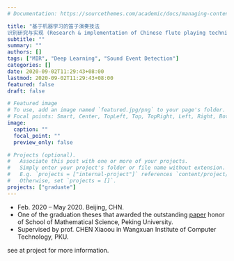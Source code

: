 ```yaml
---
# Documentation: https://sourcethemes.com/academic/docs/managing-content/

title: "基于机器学习的笛子演奏技法
识别研究与实现 (Research & implementation of Chinese flute playing technique recognition based on ML)"
subtitle: ""
summary: ""
authors: []
tags: ["MIR", "Deep Learning", "Sound Event Detection"]
categories: []
date: 2020-09-02T11:29:43+08:00
lastmod: 2020-09-02T11:29:43+08:00
featured: false
draft: false

# Featured image
# To use, add an image named `featured.jpg/png` to your page's folder.
# Focal points: Smart, Center, TopLeft, Top, TopRight, Left, Right, BottomLeft, Bottom, BottomRight.
image:
  caption: ""
  focal_point: ""
  preview_only: false

# Projects (optional).
#   Associate this post with one or more of your projects.
#   Simply enter your project's folder or file name without extension.
#   E.g. `projects = ["internal-project"]` references `content/project/deep-learning/index.md`.
#   Otherwise, set `projects = []`.
projects: ["graduate"]
---
```

- Feb. 2020 – May 2020. Beijing, CHN.
- One of the graduation theses that awarded the outstanding <a href='../../files/毕设论文.pdf' target='_blank'>paper</a> honor of School of Mathematical Science, Peking University.
- Supervised by prof. CHEN Xiaoou in Wangxuan Institute of Computer Technology, PKU. 

see at project for more information.